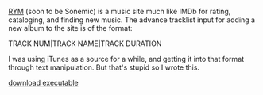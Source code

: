 [RYM](https://rateyourmusic.com/) (soon to be Sonemic) is a music site much like IMDb for rating, cataloging, and finding new music.
The advance tracklist input for adding a new album to the site is of the format:

TRACK NUM|TRACK NAME|TRACK DURATION

I was using iTunes as a source for a while, and getting it into that format through text manipulation.
But that's stupid so I wrote this.

[download executable](https://github.com/pizzaboy314/iTunes-tracklist-parser/raw/master/iTunes-tracklist-parser.jar)